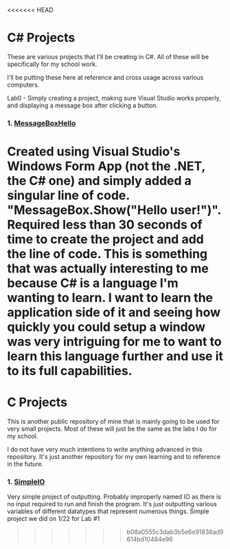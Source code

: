 <<<<<<< HEAD
# C# Projects
These are various projects that I'll be creating in C#. All of these will be specifically for my school work.

I'll be putting these here at reference and cross usage across various computers.

Lab0 - Simply creating a project, making sure Visual Studio works properly, and displaying a message box after clicking a button.

### 1. [MessageBoxHello](https://github.com/PepziiCola/c-sharp/tree/main/MessageBoxHello)
Created using Visual Studio's Windows Form App (not the .NET, the C# one) and simply added a singular line of code. "MessageBox.Show("Hello user!")". Required less than 30 seconds of time to create the project and add the line of code. This is something that was actually interesting to me because C# is a language I'm wanting to learn. I want to learn the application side of it and seeing how quickly you could setup a window was very intriguing for me to want to learn this language further and use it to its full capabilities.
=======
# C Projects
This is another public repository of mine that is mainly going to be used for very small projects. Most of these will just be the same as the labs I do for my school. 

I do not have very much intentions to write anything advanced in this repository. It's just another repository for my own learning and to reference in the future. 

### 1. [SimpleIO](https://github.com/PepziiCola/c-projects/tree/main/SimpleIO)
Very simple project of outputting. Probably improperly named IO as there is no input required to run and finish the program. It's just outputting various variables of different datatypes that represent numerous things. Simple project we did on 1/22 for Lab #1
>>>>>>> b08a0555c3dab3b5e6e91838ad9614bd10484e96
